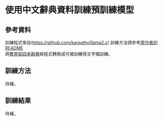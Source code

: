 # 使用中文辭典資料訓練預訓練模型
## 參考資料
訓練程式來自(https://github.com/karpathy/llama2.c)
訓練方法請參考[原作者的README](README-llama2.md)  
將[教育部四本辭典](https://language.moe.gov.tw/001/Upload/Files/site_content/M0001/respub/index.html)經程式轉換成可被訓練得文字檔訓練。
## 訓練方法
待補。
## 訓練結果
待補。


